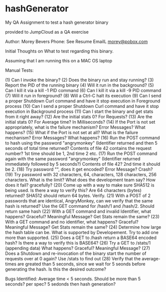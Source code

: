 # hashGenerator
My QA Assignment to test a hash generator binary

provided to JumpCloud as a QA exercise

Author:  Morey Bevers
Phone:   See Resume
EmailL   morey@pobox.com


Initial Thoughts on What to test regarding this binary.

Assuming that I am running this on a MAC OS laptop


Manual Tests:

(1) Can I invoke the binary?
(2) Does the binary run and stay running?
(3) Report the PID of the running binary
(4) Will it run in the background?
(5) Can I kill it via a kill -1 PID command
(6) Can I kill it via a kill -9 PID command
(7) Will it run in foreground?
(8) Will a Ctrl-C halt its execution
(9) Can I send a proper Shutdown Curl command and have it stop execution in Foreground process
(10) Can I send a proper Shutdown Curl command and have it stop execution in Background process
(11) Can I start the binary and get stats from it right away? 
(12) Are the initial stats 0?  For Requests?
(13) Are the initial stats 0? For Average time?  In Milliseconds?
(14) If the Port is not set appropriately, what is the failure mechanism?  Error Messages?   What happens?
(15) What if the Port is not set at all?  What is the failure mechanism?  Error Messages?  What happens?
(16) Run the POST command to hash using the password "angrymonkey"  (Identifier returned and then 5 seconds of total time returned? Contents of file 42 contains the request number?  1st time should be 1, 2nd time 2 etc.
(17) Run the POST command again with the same password "angrymonkey"  (Identifier returned immediately followed by 5 seconds?)  Contents of file 42?    2nd time it should be 2.
(18) Try password "", does it get encoded?  Error Message?  Crash?
(19) Try password with 32 characters, 64, characters, 128 characters, 256 characters.  What is the limit?  What does the development team say?  How does it fail?  gracefully?
(20) Come up with a way to make sure SHA512 is being used.  Is there a way to verify this? Are 64 characters (bytes) returned?  SHA512 should return 64 bytes.  Verify.
(21) With a POST of 2 passwords that are identical, AngryMonkey, can we verify that the same hash is returned?  Use the GET command for /hash/1 and /hash/2.  Should return same hash
(22) With a GET command and invalid Identifier, what happens?  Graceful?  Meaningful Message?  Get Stats remain the same?
(23) With a GET command and no identifier, what happens? Graceful?  Meaningful Message? Get Stats remain the same?
(24) Determine how large the hash table can be. What is supported by Developement.  Try to add one more than supported.
(25) Does a GET to /hash return a BASE64 encoded hash?  Is there a way to verify this is BASE64?
(26) Try a GET to /stats/1 (appending data) What happens?  Graceful?   Meaningful Message?
(27) Does a Shutdown and re-invocation of the binary start the number of requests over at 0 again?  Use /stats to find out
(28) Verify that the average-times are greated than 5 seconds, since we wait for 5 seonds before generating the hash.  Is this the desired outcome?

Bugs Identified:
Average time < 5 seconds.  Should be more than 5 seconds?  per spec?  5 sedonds then hash generation?


